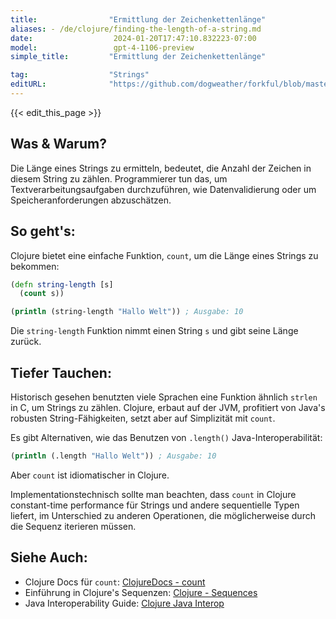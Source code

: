 ```yaml
---
title:                "Ermittlung der Zeichenkettenlänge"
aliases: - /de/clojure/finding-the-length-of-a-string.md
date:                  2024-01-20T17:47:10.832223-07:00
model:                 gpt-4-1106-preview
simple_title:         "Ermittlung der Zeichenkettenlänge"

tag:                  "Strings"
editURL:              "https://github.com/dogweather/forkful/blob/master/content/de/clojure/finding-the-length-of-a-string.md"
---
```


{{< edit_this_page >}}

## Was & Warum?
Die Länge eines Strings zu ermitteln, bedeutet, die Anzahl der Zeichen in diesem String zu zählen. Programmierer tun das, um Textverarbeitungsaufgaben durchzuführen, wie Datenvalidierung oder um Speicheranforderungen abzuschätzen.

## So geht's:
Clojure bietet eine einfache Funktion, `count`, um die Länge eines Strings zu bekommen:

```Clojure
(defn string-length [s]
  (count s))

(println (string-length "Hallo Welt")) ; Ausgabe: 10
```
Die `string-length` Funktion nimmt einen String `s` und gibt seine Länge zurück.

## Tiefer Tauchen:
Historisch gesehen benutzten viele Sprachen eine Funktion ähnlich `strlen` in C, um Strings zu zählen. Clojure, erbaut auf der JVM, profitiert von Java's robusten String-Fähigkeiten, setzt aber auf Simplizität mit `count`.

Es gibt Alternativen, wie das Benutzen von `.length()` Java-Interoperabilität:

```Clojure
(println (.length "Hallo Welt")) ; Ausgabe: 10
```
Aber `count` ist idiomatischer in Clojure.

Implementationstechnisch sollte man beachten, dass `count` in Clojure constant-time performance für Strings und andere sequentielle Typen liefert, im Unterschied zu anderen Operationen, die möglicherweise durch die Sequenz iterieren müssen.

## Siehe Auch:
- Clojure Docs für `count`: [ClojureDocs - count](https://clojuredocs.org/clojure.core/count)
- Einführung in Clojure's Sequenzen: [Clojure - Sequences](https://clojure.org/reference/sequences)
- Java Interoperability Guide: [Clojure Java Interop](https://clojure.org/reference/java_interop)
